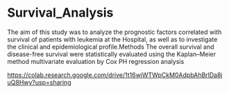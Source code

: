 # Survival_Analysis
The aim of this study was to analyze the prognostic factors correlated with survival of patients with leukemia at the Hospital, as well as to investigate the clinical and epidemiological profile.Methods The overall survival and disease-free survival were statistically evaluated using the Kaplan–Meier method multivariate evaluation by Cox PH regression analysis

https://colab.research.google.com/drive/1t16wjWTWpCkM0AdpbAhBrlDa8juQ8Hwy?usp=sharing
